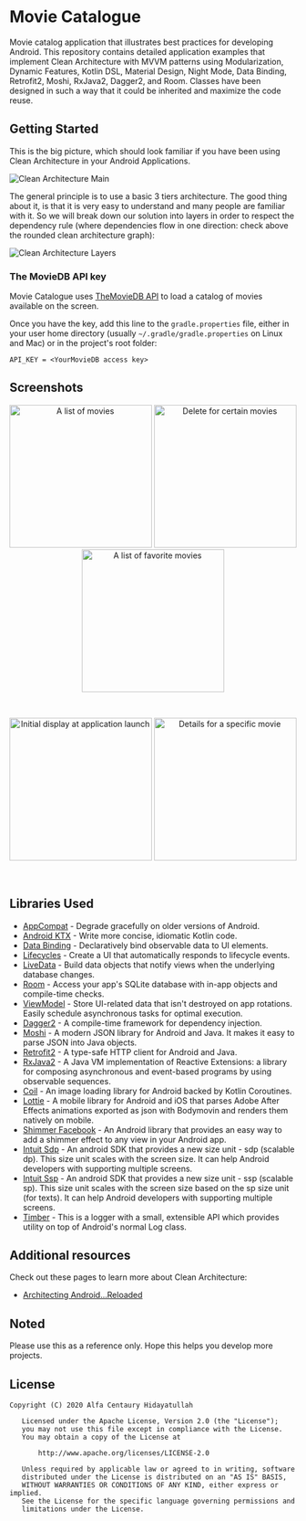 Movie Catalogue
=================

Movie catalog application that illustrates best practices for developing Android.
This repository contains detailed application examples that implement Clean Architecture with MVVM patterns using Modularization, Dynamic Features, Kotlin DSL,
Material Design, Night Mode, Data Binding, Retrofit2, Moshi, RxJava2, Dagger2, and Room. Classes have been designed in such a way that it could be inherited and maximize the code reuse.

Getting Started
---------------
This is the big picture, which should look familiar if you have been using Clean Architecture in your Android Applications.

![Clean Architecture Main](screenshots/clean_architecture_main.png "Clean architecture main")

The general principle is to use a basic 3 tiers architecture. The good thing about it, is that it is very easy to understand and many people are familiar with it.
So we will break down our solution into layers in order to respect the dependency rule (where dependencies flow in one direction: check above the rounded clean architecture graph):

![Clean Architecture Layers](screenshots/clean_architecture_layers.png "Clean architecture layers")

### The MovieDB API key
Movie Catalogue uses [TheMovieDB API](https://api.themoviedb.org) to load a catalog of movies available on the screen.

Once you have the key, add this line to the `gradle.properties` file, either in your user home
directory (usually `~/.gradle/gradle.properties` on Linux and Mac) or in the project's root folder:

```
API_KEY = <YourMovieDB access key>
```

Screenshots
-----------
<p align="center">
  <img src="./screenshots/screenshots_main.png" alt="A list of movies" width="250">
  <img src="./screenshots/screenshots_delete.png" alt="Delete for certain movies" width="250">
  <img src="./screenshots/screenshots_favorite.png" alt="A list of favorite movies" width="250">
</p>
<br>
<p align="center">
  <img src="./screenshots/screenshots_splash.png" alt="Initial display at application launch" width="250">
  <img src="./screenshots/screenshots_detail.png" alt="Details for a specific movie" width="250">
</p>
<br>

Libraries Used
--------------
* [AppCompat][0] - Degrade gracefully on older versions of Android.
* [Android KTX][1] - Write more concise, idiomatic Kotlin code.
* [Data Binding][2] - Declaratively bind observable data to UI elements.
* [Lifecycles][3] - Create a UI that automatically responds to lifecycle events.
* [LiveData][4] - Build data objects that notify views when the underlying database changes.
* [Room][5] - Access your app's SQLite database with in-app objects and compile-time checks.
* [ViewModel][6] - Store UI-related data that isn't destroyed on app rotations. Easily schedule
  asynchronous tasks for optimal execution.
* [Dagger2][7] - A compile-time framework for dependency injection.
* [Moshi][8] - A modern JSON library for Android and Java. It makes it easy to parse JSON into Java objects.
* [Retrofit2][9] - A type-safe HTTP client for Android and Java.
* [RxJava2][10] - A Java VM implementation of Reactive Extensions: a library for composing asynchronous and event-based programs by using observable sequences.
* [Coil][11] - An image loading library for Android backed by Kotlin Coroutines.
* [Lottie][12] - A mobile library for Android and iOS that parses Adobe After Effects animations exported as json with Bodymovin and renders them natively on mobile.
* [Shimmer Facebook][13] - An Android library that provides an easy way to add a shimmer effect to any view in your Android app.
* [Intuit Sdp][14] - An android SDK that provides a new size unit - sdp (scalable dp). This size unit scales with the screen size. It can help Android developers with supporting multiple screens.
* [Intuit Ssp][15] - An android SDK that provides a new size unit - ssp (scalable sp). This size unit scales with the screen size based on the sp size unit (for texts). It can help Android developers with supporting multiple screens.
* [Timber][16] - This is a logger with a small, extensible API which provides utility on top of Android's normal Log class.

[0]: https://developer.android.com/topic/libraries/support-library/packages#v7-appcompat
[1]: https://developer.android.com/kotlin/ktx
[2]: https://developer.android.com/topic/libraries/data-binding/
[3]: https://developer.android.com/topic/libraries/architecture/lifecycle
[4]: https://developer.android.com/topic/libraries/architecture/livedata
[5]: https://developer.android.com/topic/libraries/architecture/room
[6]: https://developer.android.com/topic/libraries/architecture/viewmodel
[7]: https://github.com/google/dagger
[8]: https://github.com/square/moshi
[9]: https://github.com/square/retrofit
[10]: https://github.com/ReactiveX/RxJava
[11]: https://github.com/coil-kt/coil
[12]: https://github.com/airbnb/lottie-android
[13]: https://github.com/facebook/shimmer-android
[14]: https://github.com/intuit/sdp
[15]: https://github.com/intuit/ssp
[16]: https://github.com/JakeWharton/timber

Additional resources
--------------------
Check out these pages to learn more about Clean Architecture:
- [Architecting Android...Reloaded](https://fernandocejas.com/2018/05/07/architecting-android-reloaded)

Noted
--------------------
Please use this as a reference only. Hope this helps you develop more projects.

License
--------------------
```
Copyright (C) 2020 Alfa Centaury Hidayatullah

   Licensed under the Apache License, Version 2.0 (the "License");
   you may not use this file except in compliance with the License.
   You may obtain a copy of the License at

       http://www.apache.org/licenses/LICENSE-2.0

   Unless required by applicable law or agreed to in writing, software
   distributed under the License is distributed on an "AS IS" BASIS,
   WITHOUT WARRANTIES OR CONDITIONS OF ANY KIND, either express or implied.
   See the License for the specific language governing permissions and
   limitations under the License.
```